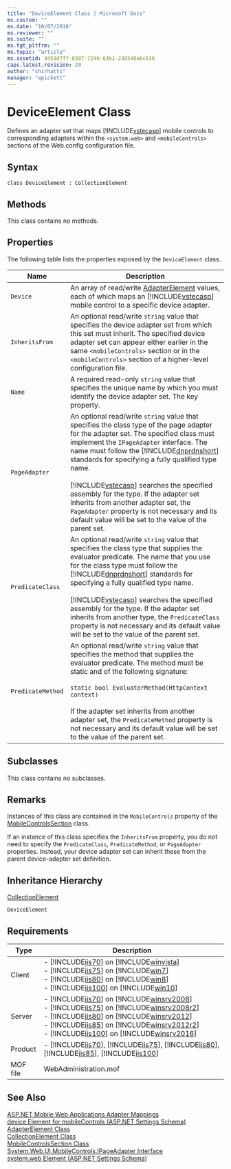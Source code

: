 ```yaml
---
title: "DeviceElement Class | Microsoft Docs"
ms.custom: ""
ms.date: "10/07/2016"
ms.reviewer: ""
ms.suite: ""
ms.tgt_pltfrm: ""
ms.topic: "article"
ms.assetid: 4459d7ff-8387-7249-83b1-238540a6c636
caps.latest.revision: 20
author: "shirhatti"
manager: "wpickett"
---
```

# DeviceElement Class
Defines an adapter set that maps [!INCLUDE[vstecasp](../wmi-provider/includes/vstecasp-md.md)] mobile controls to corresponding adapters within the `<system.web>` and `<mobileControls>` sections of the Web.config configuration file.  
  
## Syntax  
  
```vbs  
class DeviceElement : CollectionElement  
```  
  
## Methods  
 This class contains no methods.  
  
## Properties  
 The following table lists the properties exposed by the `DeviceElement` class.  
  
|Name|Description|  
|----------|-----------------|  
|`Device`|An array of read/write [AdapterElement](../wmi-provider/adapterelement-class.md) values, each of which maps an [!INCLUDE[vstecasp](../wmi-provider/includes/vstecasp-md.md)] mobile control to a specific device adapter.|  
|`InheritsFrom`|An optional read/write `string` value that specifies the device adapter set from which this set must inherit. The specified device adapter set can appear either earlier in the same `<mobileControls>` section or in the `<mobileControls>` section of a higher-level configuration file.|  
|`Name`|A required read-only `string` value that specifies the unique name by which you must identify the device adapter set. The key property.|  
|`PageAdapter`|An optional read/write `string` value that specifies the class type of the page adapter for the adapter set. The specified class must implement the `IPageAdapter` interface. The name must follow the [!INCLUDE[dnprdnshort](../wmi-provider/includes/dnprdnshort-md.md)] standards for specifying a fully qualified type name.<br /><br /> [!INCLUDE[vstecasp](../wmi-provider/includes/vstecasp-md.md)] searches the specified assembly for the type. If the adapter set inherits from another adapter set, the `PageAdapter` property is not necessary and its default value will be set to the value of the parent set.|  
|`PredicateClass`|An optional read/write `string` value that specifies the class type that supplies the evaluator predicate. The name that you use for the class type must follow the [!INCLUDE[dnprdnshort](../wmi-provider/includes/dnprdnshort-md.md)] standards for specifying a fully qualified type name.<br /><br /> [!INCLUDE[vstecasp](../wmi-provider/includes/vstecasp-md.md)] searches the specified assembly for the type. If the adapter set inherits from another type, the `PredicateClass` property is not necessary and its default value will be set to the value of the parent set.|  
|`PredicateMethod`|An optional read/write `string` value that specifies the method that supplies the evaluator predicate. The method must be static and of the following signature:<br /><br /> `static bool EvaluatorMethod(HttpContext context)`<br /><br /> If the adapter set inherits from another adapter set, the `PredicateMethod` property is not necessary and its default value will be set to the value of the parent set.|  
  
## Subclasses  
 This class contains no subclasses.  
  
## Remarks  
 Instances of this class are contained in the `MobileControls` property of the [MobileControlsSection](../wmi-provider/mobilecontrolssection-class.md) class.  
  
 If an instance of this class specifies the `InheritsFrom` property, you do not need to specify the `PredicateClass`, `PredicateMethod`, or `PageAdapter` properties. Instead, your device adapter set can inherit these from the parent device-adapter set definition.  
  
## Inheritance Hierarchy  
 [CollectionElement](../wmi-provider/collectionelement-class.md)  
  
 `DeviceElement`  
  
## Requirements  
  
|Type|Description|  
|----------|-----------------|  
|Client|-   [!INCLUDE[iis70](../wmi-provider/includes/iis70-md.md)] on [!INCLUDE[winvista](../wmi-provider/includes/winvista-md.md)]<br />-   [!INCLUDE[iis75](../wmi-provider/includes/iis75-md.md)] on [!INCLUDE[win7](../wmi-provider/includes/win7-md.md)]<br />-   [!INCLUDE[iis80](../wmi-provider/includes/iis80-md.md)] on [!INCLUDE[win8](../wmi-provider/includes/win8-md.md)]<br />-   [!INCLUDE[iis100](../wmi-provider/includes/iis100-md.md)] on [!INCLUDE[win10](../wmi-provider/includes/win10-md.md)]|  
|Server|-   [!INCLUDE[iis70](../wmi-provider/includes/iis70-md.md)] on [!INCLUDE[winsrv2008](../wmi-provider/includes/winsrv2008-md.md)]<br />-   [!INCLUDE[iis75](../wmi-provider/includes/iis75-md.md)] on [!INCLUDE[winsrv2008r2](../wmi-provider/includes/winsrv2008r2-md.md)]<br />-   [!INCLUDE[iis80](../wmi-provider/includes/iis80-md.md)] on [!INCLUDE[winsrv2012](../wmi-provider/includes/winsrv2012-md.md)]<br />-   [!INCLUDE[iis85](../wmi-provider/includes/iis85-md.md)] on [!INCLUDE[winsrv2012r2](../wmi-provider/includes/winsrv2012r2-md.md)]<br />-   [!INCLUDE[iis100](../wmi-provider/includes/iis100-md.md)] on [!INCLUDE[winsrv2016](../wmi-provider/includes/winsrv2016-md.md)]|  
|Product|-   [!INCLUDE[iis70](../wmi-provider/includes/iis70-md.md)], [!INCLUDE[iis75](../wmi-provider/includes/iis75-md.md)], [!INCLUDE[iis80](../wmi-provider/includes/iis80-md.md)], [!INCLUDE[iis85](../wmi-provider/includes/iis85-md.md)], [!INCLUDE[iis100](../wmi-provider/includes/iis100-md.md)]|  
|MOF file|WebAdministration.mof|  
  
## See Also  
 [ASP.NET Mobile Web Applications Adapter Mappings](http://go.microsoft.com/fwlink/?LinkId=67183)   
 [device Element for mobileControls (ASP.NET Settings Schema)](http://go.microsoft.com/fwlink/?LinkId=67187)   
 [AdapterElement Class](../wmi-provider/adapterelement-class.md)   
 [CollectionElement Class](../wmi-provider/collectionelement-class.md)   
 [MobileControlsSection Class](../wmi-provider/mobilecontrolssection-class.md)   
 [System.Web.UI.MobileControls.IPageAdapter Interface](http://go.microsoft.com/fwlink/?LinkId=67189)   
 [system.web Element (ASP.NET Settings Schema)](http://go.microsoft.com/fwlink/?LinkId=65823)